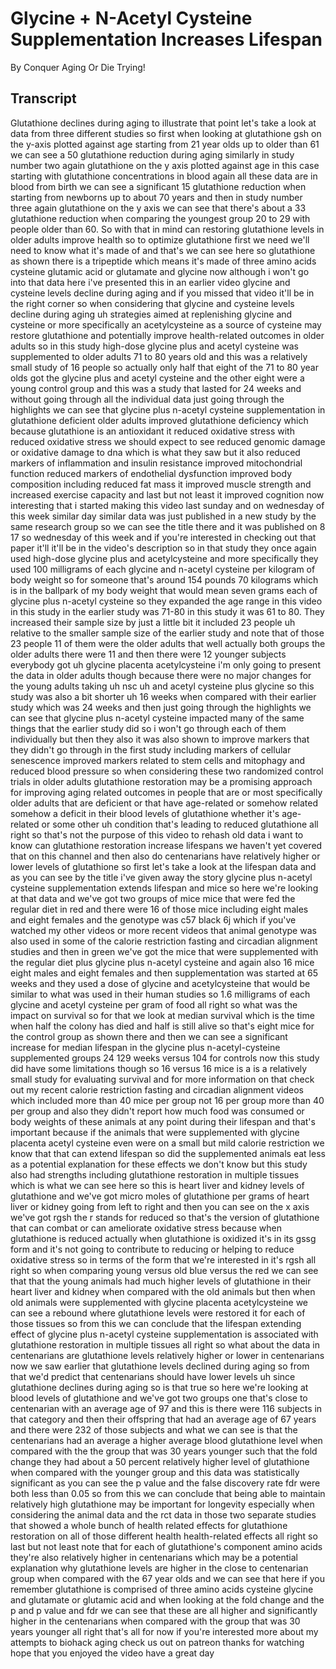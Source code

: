 # Glycine + N-Acetyl Cysteine Supplementation Increases Lifespan

By Conquer Aging Or Die Trying! 


## Transcript

Glutathione declines during aging to illustrate that point let's take a look at data from three different studies so first when looking at glutathione gsh on the y-axis plotted against age starting from 21 year olds up to older than 61 we can see a 50 glutathione reduction during aging similarly in study number two again glutathione on the y axis plotted against age in this case starting with glutathione concentrations in blood again all these data are in blood from birth we can see a significant 15 glutathione reduction when starting from newborns up to about 70 years and then in study number three again glutathione on the y axis we can see that there's about a 33 glutathione reduction when comparing the youngest group 20 to 29 with people older than 60. So with that in mind can restoring glutathione levels in older adults improve health so to optimize glutathione first we need we'll need to know what it's made of and that's we can see here so glutathione as shown there is a tripeptide which means it's made of three amino acids cysteine glutamic acid or glutamate and glycine now although i won't go into that data here i've presented this in an earlier video glycine and cysteine levels decline during aging and if you missed that video it'll be in the right corner so when considering that glycine and cysteine levels decline during aging uh strategies aimed at replenishing glycine and cysteine or more specifically an acetylcysteine as a source of cysteine may restore glutathione and potentially improve health-related outcomes in older adults so in this study high-dose glycine plus and acetyl cysteine was supplemented to older adults 71 to 80 years old and this was a relatively small study of 16 people so actually only half that eight of the 71 to 80 year olds got the glycine plus and acetyl cysteine and the other eight were a young control group and this was a study that lasted for 24 weeks and without going through all the individual data just going through the highlights we can see that glycine plus n-acetyl cysteine supplementation in glutathione deficient older adults improved glutathione deficiency which because glutathione is an antioxidant it reduced oxidative stress with reduced oxidative stress we should expect to see reduced genomic damage or oxidative damage to dna which is what they saw but it also reduced markers of inflammation and insulin resistance improved mitochondrial function reduced markers of endothelial dysfunction improved body composition including reduced fat mass it improved muscle strength and increased exercise capacity and last but not least it improved cognition now interesting that i started making this video last sunday and on wednesday of this week similar day similar data was just published in a new study by the same research group so we can see the title there and it was published on 8 17 so wednesday of this week and if you're interested in checking out that paper it'll it'll be in the video's description so in that study they once again used high-dose glycine plus and acetylcysteine and more specifically they used 100 milligrams of each glycine and n-acetyl cysteine per kilogram of body weight so for someone that's around 154 pounds 70 kilograms which is in the ballpark of my body weight that would mean seven grams each of glycine plus n-acetyl cysteine so they expanded the age range in this video in this study in the earlier study was 71-80 in this study it was 61 to 80. They increased their sample size by just a little bit it included 23 people uh relative to the smaller sample size of the earlier study and note that of those 23 people 11 of them were the older adults that well actually both groups the older adults there were 11 and then there were 12 younger subjects everybody got uh glycine placenta acetylcysteine i'm only going to present the data in older adults though because there were no major changes for the young adults taking uh nsc uh and acetyl cysteine plus glycine so this study was also a bit shorter uh 16 weeks when compared with their earlier study which was 24 weeks and then just going through the highlights we can see that glycine plus n-acetyl cysteine impacted many of the same things that the earlier study did so i won't go through each of them individually but then they also it was also shown to improve markers that they didn't go through in the first study including markers of cellular senescence improved markers related to stem cells and mitophagy and reduced blood pressure so when considering these two randomized control trials in older adults glutathione restoration may be a promising approach for improving aging related outcomes in people that are or most specifically older adults that are deficient or that have age-related or somehow related somehow a deficit in their blood levels of glutathione whether it's age-related or some other uh condition that's leading to reduced glutathione all right so that's not the purpose of this video to rehash old data i want to know can glutathione restoration increase lifespans we haven't yet covered that on this channel and then also do centenarians have relatively higher or lower levels of glutathione so first let's take a look at the lifespan data and as you can see by the title i've given away the story glycine plus n-acetyl cysteine supplementation extends lifespan and mice so here we're looking at that data and we've got two groups of mice mice that were fed the regular diet in red and there were 16 of those mice including eight males and eight females and the genotype was c57 black 6j which if you've watched my other videos or more recent videos that animal genotype was also used in some of the calorie restriction fasting and circadian alignment studies and then in green we've got the mice that were supplemented with the regular diet plus glycine plus n-acetyl cysteine and again also 16 mice eight males and eight females and then supplementation was started at 65 weeks and they used a dose of glycine and acetylcysteine that would be similar to what was used in their human studies so 1.6 milligrams of each glycine and acetyl cysteine per gram of food all right so what was the impact on survival so for that we look at median survival which is the time when half the colony has died and half is still alive so that's eight mice for the control group as shown there and then we can see a significant increase for median lifespan in the glycine plus n-acetyl-cysteine supplemented groups 24 129 weeks versus 104 for controls now this study did have some limitations though so 16 versus 16 mice is a is a relatively small study for evaluating survival and for more information on that check out my recent calorie restriction fasting and circadian alignment videos which included more than 40 mice per group not 16 per group more than 40 per group and also they didn't report how much food was consumed or body weights of these animals at any point during their lifespan and that's important because if the animals that were supplemented with glycine placenta acetyl cysteine even were on a small but mild calorie restriction we know that that can extend lifespan so did the supplemented animals eat less as a potential explanation for these effects we don't know but this study also had strengths including glutathione restoration in multiple tissues which is what we can see here so this is heart liver and kidney levels of glutathione and we've got micro moles of glutathione per grams of heart liver or kidney going from left to right and then you can see on the x axis we've got rgsh the r stands for reduced so that's the version of glutathione that can combat or can ameliorate oxidative stress because when glutathione is reduced actually when glutathione is oxidized it's in its gssg form and it's not going to contribute to reducing or helping to reduce oxidative stress so in terms of the form that we're interested in it's rgsh all right so when comparing young versus old blue versus the red we can see that that the young animals had much higher levels of glutathione in their heart liver and kidney when compared with the old animals but then when old animals were supplemented with glycine placenta acetylcysteine we can see a rebound where glutathione levels were restored it for each of those tissues so from this we can conclude that the lifespan extending effect of glycine plus n-acetyl cysteine supplementation is associated with glutathione restoration in multiple tissues all right so what about the data in centenarians are glutathione levels relatively higher or lower in centenarians now we saw earlier that glutathione levels declined during aging so from that we'd predict that centenarians should have lower levels uh since glutathione declines during aging so is that true so here we're looking at blood levels of glutathione and we've got two groups one that's close to centenarian with an average age of 97 and this is there were 116 subjects in that category and then their offspring that had an average age of 67 years and there were 232 of those subjects and what we can see is that the centenarians had an average a higher average blood glutathione level when compared with the the group that was 30 years younger such that the fold change they had about a 50 percent relatively higher level of glutathione when compared with the younger group and this data was statistically significant as you can see the p value and the false discovery rate fdr were both less than 0.05 so from this we can conclude that being able to maintain relatively high glutathione may be important for longevity especially when considering the animal data and the rct data in those two separate studies that showed a whole bunch of health related effects for glutathione restoration on all of those different health health-related effects all right so last but not least note that for each of glutathione's component amino acids they're also relatively higher in centenarians which may be a potential explanation why glutathione levels are higher in the close to centenarian group when compared with the 67 year olds and we can see that here if you remember glutathione is comprised of three amino acids cysteine glycine and glutamate or glutamic acid and when looking at the fold change and the p and p value and fdr we can see that these are all higher and significantly higher in the centenarians when compared with the group that was 30 years younger all right that's all for now if you're interested more about my attempts to biohack aging check us out on patreon thanks for watching hope that you enjoyed the video have a great day
